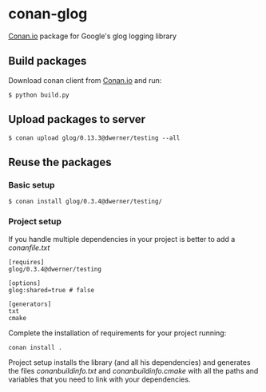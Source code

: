 # conan-glog

[Conan.io](https://conan.io) package for Google's glog logging library

## Build packages

Download conan client from [Conan.io](https://conan.io) and run:

    $ python build.py
    
## Upload packages to server

    $ conan upload glog/0.13.3@dwerner/testing --all
    
## Reuse the packages

### Basic setup

    $ conan install glog/0.3.4@dwerner/testing/
    
### Project setup

If you handle multiple dependencies in your project is better to add a *conanfile.txt*
    
    [requires]
    glog/0.3.4@dwerner/testing

    [options]
    glog:shared=true # false
    
    [generators]
    txt
    cmake

Complete the installation of requirements for your project running:</small></span>

    conan install . 

Project setup installs the library (and all his dependencies) and generates the files *conanbuildinfo.txt* and *conanbuildinfo.cmake* with all the paths and variables that you need to link with your dependencies.
